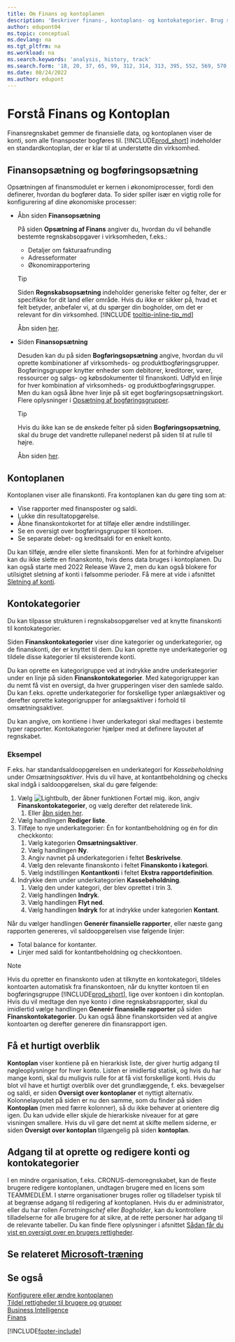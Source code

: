 ```yaml
---
title: Om Finans og kontoplanen
description: 'Beskriver finans-, kontoplans- og kontokategorier. Brug siden Opsætning af Finans til at angive, hvordan du vil behandle bestemte regnskabsopgaver i virksomheden.'
author: edupont04
ms.topic: conceptual
ms.devlang: na
ms.tgt_pltfrm: na
ms.workload: na
ms.search.keywords: 'analysis, history, track'
ms.search.form: '18, 20, 37, 65, 99, 312, 314, 313, 395, 552, 569, 570, 634, 790, 791, 1158'
ms.date: 08/24/2022
ms.author: edupont
---
```

# Forstå Finans og Kontoplan

Finansregnskabet gemmer de finansielle data, og kontoplanen viser de konti, som alle finansposter bogføres til. [!INCLUDE[prod_short](includes/prod_short.md)] indeholder en standardkontoplan, der er klar til at understøtte din virksomhed.

## Finansopsætning og bogføringsopsætning

Opsætningen af finansmodulet er kernen i økonomiprocesser, fordi den definerer, hvordan du bogfører data. To sider spiller især en vigtig rolle for konfigurering af dine økonomiske processer:  

* Åbn siden **Finansopsætning**

  På siden **Opsætning af Finans** angiver du, hvordan du vil behandle bestemte regnskabsopgaver i virksomheden, f.eks.:  

  * Detaljer om fakturaafrunding  
  * Adresseformater  
  * Økonomirapportering

  > [!TIP]
  > Siden **Regnskabsopsætning** indeholder generiske felter og felter, der er specifikke for dit land eller område. Hvis du ikke er sikker på, hvad et felt betyder, anbefaler vi, at du spørger din bogholder, om det er relevant for din virksomhed. [!INCLUDE [tooltip-inline-tip_md](includes/tooltip-inline-tip_md.md)]  

  Åbn siden [her](https://businesscentral.dynamics.com/?page=118).
  
* Siden **Finansopsætning**

  Desuden kan du på siden **Bogføringsopsætning** angive, hvordan du vil oprette kombinationer af virksomheds- og produktbogføringsgrupper. Bogføringsgrupper knytter enheder som debitorer, kreditorer, varer, ressourcer og salgs- og købsdokumenter til finanskonti. Udfyld en linje for hver kombination af virksomheds- og produktbogføringsgrupper. Men du kan også åbne hver linje på sit eget bogføringsopsætningskort. Flere oplysninger i [Opsætning af bogføringsgrupper](finance-posting-groups.md).  

  > [!TIP]
  > Hvis du ikke kan se de ønskede felter på siden **Bogføringsopsætning**, skal du bruge det vandrette rullepanel nederst på siden til at rulle til højre.  

  Åbn siden [her](https://businesscentral.dynamics.com/?page=314).

## Kontoplanen

Kontoplanen viser alle finanskonti. Fra kontoplanen kan du gøre ting som at:  

* Vise rapporter med finansposter og saldi.  
* Lukke din resultatopgørelse.  
* Åbne finanskontokortet for at tilføje eller ændre indstillinger.  
* Se en oversigt over bogføringsgrupper til kontoen.
* Se separate debet- og kreditsaldi for en enkelt konto.

Du kan tilføje, ændre eller slette finanskonti. Men for at forhindre afvigelser kan du ikke slette en finanskonto, hvis dens data bruges i kontoplanen. Du kan også starte med 2022 Release Wave 2, men du kan også blokere for utilsigtet sletning af konti i følsomme perioder. Få mere at vide i afsnittet [Sletning af konti](finance-setup-chart-accounts.md#delete-accounts).  

## Kontokategorier

Du kan tilpasse strukturen i regnskabsopgørelser ved at knytte finanskonti til kontokategorier.  

Siden **Finanskontokategorier** viser dine kategorier og underkategorier, og de finanskonti, der er knyttet til dem. Du kan oprette nye underkategorier og tildele disse kategorier til eksisterende konti.  

Du kan oprette en kategorigruppe ved at indrykke andre underkategorier under en linje på siden **Finanskontokategorier**. Med kategorigrupper kan du nemt få vist en oversigt, da hver grupperingen viser den samlede saldo. Du kan f.eks. oprette underkategorier for forskellige typer anlægsaktiver og derefter oprette kategorigrupper for anlægsaktiver i forhold til omsætningsaktiver.  

Du kan angive, om kontiene i hver underkategori skal medtages i bestemte typer rapporter. Kontokategorier hjælper med at definere layoutet af regnskabet.  

### Eksempel

F.eks. har standardsaldoopgørelsen en underkategori for *Kassebeholdning* under *Omsætningsaktiver*. Hvis du vil have, at kontantbeholdning og checks skal indgå i saldoopgørelsen, skal du gøre følgende:

1. Vælg ![Lightbulb, der åbner funktionen Fortæl mig.](media/ui-search/search_small.png "Fortæl mig, hvad du vil foretage dig") ikon, angiv **Finanskontokategorier**, og vælg derefter det relaterede link.
   1. Eller [åbn siden her](https://businesscentral.dynamics.com/?page=790).
2. Vælg handlingen **Rediger liste**.
3. Tilføje to nye underkategorier: Én for kontantbeholdning og én for din checkkonto:
   1. Vælg kategorien **Omsætningsaktiver**.
   2. Vælg handlingen **Ny**.
   3. Angiv navnet på underkategorien i feltet **Beskrivelse**.
   4. Vælg den relevante finanskonto i feltet **Finanskonto i kategori**.
   5. Vælg indstillingen **Kontantkonti** i feltet **Ekstra rapportdefinition**.
4. Indrykke dem under underkategorien **Kassebeholdning**.
   1. Vælg den under kategori, der blev oprettet i trin 3.
   2. Vælg handlingen **Indryk**.
   3. Vælg handlingen **Flyt ned**.
   4. Vælg handlingen **Indryk** for at indrykke under kategorien **Kontant**.

Når du vælger handlingen **Generér finansielle rapporter**, eller næste gang rapporten genereres, vil saldoopgørelsen vise følgende linjer:

* Total balance for kontanter.
* Linjer med saldi for kontantbeholdning og checkkontoen.  

> [!NOTE]
> Hvis du opretter en finanskonto uden at tilknytte en kontokategori, tildeles kontoarten automatisk fra finanskontoen, når du knytter kontoen til en bogføringsgruppe [!INCLUDE[prod_short](includes/prod_short.md)], lige over kontoen i din kontoplan. Hvis du vil medtage den nye konto i dine regnskabsrapporter, skal du imidlertid vælge handlingen **Generér finansielle rapporter** på siden **Finanskontokategorier**. Du kan også åbne finanskortsiden ved at angive kontoarten og derefter generere din finansrapport igen.

## Få et hurtigt overblik

**Kontoplan** viser kontiene på en hierarkisk liste, der giver hurtig adgang til nøgleoplysninger for hver konto. Listen er imidlertid statisk, og hvis du har mange konti, skal du muligvis rulle for at få vist forskellige konti. Hvis du blot vil have et hurtigt overblik over det grundlæggende, f. eks. bevægelser og saldi, er siden **Oversigt over kontoplaner** et nyttigt alternativ. Kolonnelayoutet på siden er nu den samme, som du finder på siden **Kontoplan** (men med færre kolonner), så du ikke behøver at orientere dig igen. Du kan udvide eller skjule de hierarkiske niveauer for at gøre visningen smallere. Hvis du vil gøre det nemt at skifte mellem siderne, er siden **Oversigt over kontoplan** tilgængelig på siden **kontoplan**.

## Adgang til at oprette og redigere konti og kontokategorier

I en mindre organisation, f.eks. CRONUS-demoregnskabet, kan de fleste brugere redigere kontoplanen, undtagen brugere med en licens som TEAMMEDLEM. I større organisationer bruges roller og tilladelser typisk til at begrænse adgang til redigering af kontoplanen. Hvis du er administrator, eller du har rollen *Forretningschef* eller *Bogholder*, kan du kontrollere tilladelserne for alle brugere for at sikre, at de rette personer har adgang til de relevante tabeller. Du kan finde flere oplysninger i afsnittet [Sådan får du vist en oversigt over en brugers rettigheder](ui-define-granular-permissions.md#to-get-an-overview-of-a-users-permissions).  

## Se relateret [Microsoft-træning](/training/modules/business-central-configure-general-ledger-setup/)

## Se også

[Konfigurere eller ændre kontoplanen](finance-setup-chart-accounts.md)  
[Tildel rettigheder til brugere og grupper](ui-define-granular-permissions.md)  
[Business Intelligence](bi.md)  
[Finans](finance.md)  

[!INCLUDE[footer-include](includes/footer-banner.md)]
